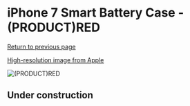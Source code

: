 # iPhone 7 Smart Battery Case - (PRODUCT)RED

[Return to previous page](/iphone_7)

[High-resolution image from Apple](https://store.storeimages.cdn-apple.com/8756/as-images.apple.com/is/MN022?wid=4500&hei=4500&fmt=png)

<div style="width: 512px"><img src="/almost_uncompressed/MN022.webp" alt="(PRODUCT)RED"></div>

## Under construction
